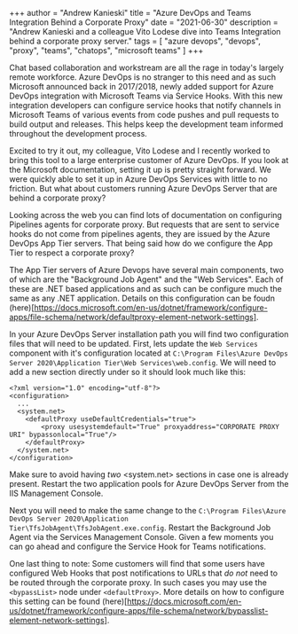 +++
author = "Andrew Kanieski"
title = "Azure DevOps and Teams Integration Behind a Corporate Proxy"
date = "2021-06-30"
description = "Andrew Kanieski and a colleague Vito Lodese dive into Teams Integration behind a corporate proxy server."
tags = [
    "azure devops",
    "devops",
    "proxy",
    "teams",
    "chatops",
    "microsoft teams"
]
+++

Chat based collaboration and workstream are all the rage in today's largely remote workforce. Azure DevOps is no stranger 
to this need and as such Microsoft announced back in 2017/2018, newly added support for Azure DevOps integration with 
Microsoft Teams via Service Hooks. With this new integration developers can configure service hooks that notify channels 
in Microsoft Teams of various events from code pushes and pull requests to build output and releases. This helps keep the 
development team informed throughout the development process.

Excited to try it out, my colleague, Vito Lodese and I recently worked to bring this tool to a large enterprise customer of 
Azure DevOps. If you look at the Microsoft documentation, setting it up is pretty straight forward. We were quickly able to 
set it up in Azure DevOps Services with little to no friction. But what about customers running Azure DevOps Server that 
are behind a corporate proxy?

Looking across the web you can find lots of documentation on configuring Pipelines agents for corporate proxy. But requests 
that are sent to service hooks do not come from pipelines agents, they are issued by the Azure DevOps App Tier servers. That 
being said how do we configure the App Tier to respect a corporate proxy?

The App Tier servers of Azure Devops have several main components, two of which are the "Background Job Agent" and the 
"Web Services". Each of these are .NET based applications and as such can be configure much the same as any .NET application.
Details on this configuration can be foudn (here)[https://docs.microsoft.com/en-us/dotnet/framework/configure-apps/file-schema/network/defaultproxy-element-network-settings].

In your Azure DevOps Server installation path you will find two configuration files that will need to be updated. First, lets
update the `Web Services` component with it's configuration located at `C:\Program Files\Azure DevOps Server 2020\Application Tier\Web Services\web.config`.
We will need to add a new section directly under <configuration> so it should look much like this:

```
<?xml version="1.0" encoding="utf-8"?>
<configuration>
  ...
  <system.net>
    <defaultProxy useDefaultCredentials="true">
        <proxy usesystemdefault="True" proxyaddress="CORPORATE PROXY URI" bypassonlocal="True"/>
    </defaultProxy>
  </system.net>
</configuration>
```
Make sure to avoid having *two* <system.net> sections in case one is already present. Restart the two application pools for 
Azure DevOps Server from the IIS Management Console.

Next you will need to make the same change to the `C:\Program Files\Azure DevOps Server 2020\Application Tier\TfsJobAgent\TfsJobAgent.exe.config`. 
Restart the Background Job Agent via the Services Management Console. Given a few moments you can go ahead and configure the Service Hook for 
Teams notifications.

One last thing to note: Some customers will find that some users have configured Web Hooks that post notifications to URLs that *do not* need to be 
routed through the corporate proxy. In such cases you may use the `<bypassList>` node under `<defaultProxy>`. More details on how to configure this 
setting can be found (here)[https://docs.microsoft.com/en-us/dotnet/framework/configure-apps/file-schema/network/bypasslist-element-network-settings].

